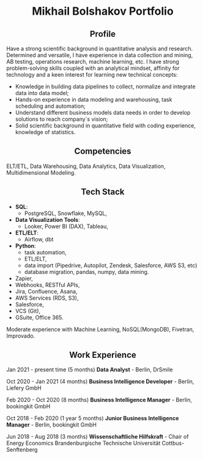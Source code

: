  <center> <h1>Mikhail Bolshakov Portfolio</h1> </center> 

<center> <h2>Profile</h2> </center> 
Have a strong scientific background in quantitative analysis and
research. Determined and versatile, I have experience in data
collection and mining, AB testing, operations research, machine
learning, etc.
I have strong problem-solving skills coupled with an analytical
mindset, affinity for technology and a keen interest for learning new
technical concepts:

- Knowledge in building data pipelines to collect, normalize and
integrate data into data model;
- Hands-on experience in data modeling and warehousing, task
scheduling and automation;
- Understand different business models data needs in order to
develop solutions to reach company`s vision;
- Solid scientific background in quantitative field with coding
experience, knowledge of statistics.


<center><h2>Competencies</h2> </center>

ELT/ETL, Data Warehousing, Data Analytics, Data Visualization, Multidimensional Modeling.


<center><h2>Tech Stack</h2></center> 

- **SQL**:
    - PostgreSQL, Snowflake, MySQL,
- **Data Visualization Tools**: 
    - Looker, Power BI (DAX), Tableau,
- **ETL/ELT**:
    - Airflow, dbt
- **Python**:
    - task automation,
    - ETL/ELT, 
    - data import (Pipedrive, Autopilot, Zendesk, Salesforce, AWS S3, etc)
    - database migration, pandas, numpy, data mining.
- Zapier,
- Webhooks, RESTful APIs,
- Jira, Confluence, Asana,
- AWS Services (RDS, S3),
- Salesforce,
- VCS (Git),
- GSuite, Office 365.

Moderate experience with Machine Learning, NoSQL(MongoDB), Fivetran, Improvado.


<center> <h2>Work Experience</h2> </center>

Jan 2021 - present time (5 months) **Data Analyst** - Berlin, DrSmile 

Oct 2020 - Jan 2021 (4 months) **Business Intelligence Developer** - Berlin, Liefery GmbH 

Feb 2020 - Oct 2020 (8 months) **Business Intelligence Manager** - Berlin, bookingkit GmbH 

Oct 2018 - Feb 2020 (1 year 5 months) **Junior Business Intelligence Manager** - Berlin, bookingkit GmbH  

Jun 2018 - Aug 2018 (3 months) **Wissenschaftliche Hilfskraft** - Chair of Energy Economics Brandenburgische Technische Universität Cottbus-Senftenberg

 

